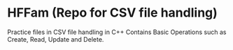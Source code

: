 # HFFam (Repo for CSV file handling)
Practice files in CSV file handling in C++
Contains Basic Operations such as Create, Read, Update and Delete.
